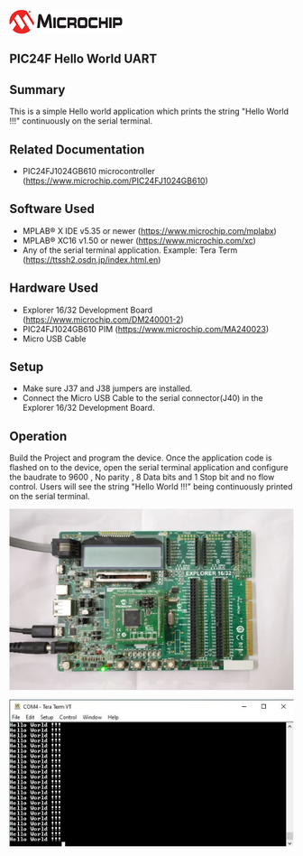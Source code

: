 ![image](images/microchip.jpg) 

## PIC24F Hello World UART

## Summary

This is a simple Hello world application which prints the string "Hello World !!!" continuously on the serial terminal.

## Related Documentation

- PIC24FJ1024GB610 microcontroller (https://www.microchip.com/PIC24FJ1024GB610)


## Software Used 

- MPLAB® X IDE v5.35 or newer (https://www.microchip.com/mplabx)
- MPLAB® XC16 v1.50 or newer (https://www.microchip.com/xc) 
- Any of the serial terminal application. Example: Tera Term (https://ttssh2.osdn.jp/index.html.en)


## Hardware Used

- Explorer 16/32 Development Board (https://www.microchip.com/DM240001-2)
- PIC24FJ1024GB610 PIM (https://www.microchip.com/MA240023)
- Micro USB Cable


## Setup
- Make sure J37 and J38 jumpers are installed.
- Connect the Micro USB Cable to the serial connector(J40) in the Explorer 16/32 Development Board. 


## Operation

Build the Project and program the device. Once the application code is flashed on to the device, open the serial terminal application and configure the baudrate to 9600 , No parity , 8 Data bits and 1 Stop bit and no flow control.
Users will see the string "Hello World !!!" being continuously printed on the serial terminal.

![image](images/hardware_connections.jpg)

![image](images/serial_terminal.jpg)


